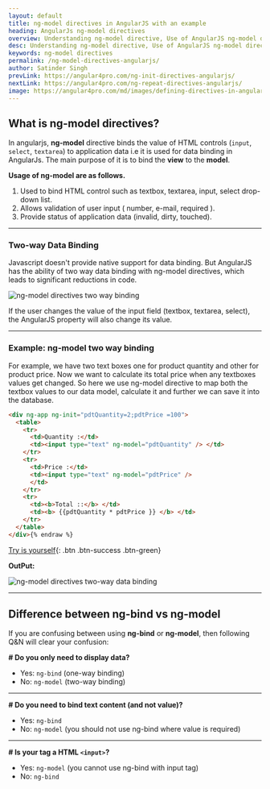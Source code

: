 ```yaml
---
layout: default
title: ng-model directives in AngularJS with an example
heading: AngularJs ng-model directives 
overview: Understanding ng-model directive, Use of AngularJS ng-model directives with an example, ng-model directive binds the value of HTML controls to application data, two way data binding.
desc: Understanding ng-model directive, Use of AngularJS ng-model directives with an example, ng-model directive binds the value of HTML controls to application data, two way data binding.
keywords: ng-model directives
permalink: /ng-model-directives-angularjs/
author: Satinder Singh
prevLink: https://angular4pro.com/ng-init-directives-angularjs/
nextLink: https://angular4pro.com/ng-repeat-directives-angularjs/
image: https://angular4pro.com/md/images/defining-directives-in-angularjs.jpg
---
```


## <i class="fa fa-angle-double-right color"></i> What is ng-model directives?

In angularjs, **ng-model** directive binds the value of HTML controls (`input`, `select`, `textarea`) to application data i.e it is used for data binding in AngularJs. The main purpose of it is to bind the **view** to the **model**.

**Usage of ng-model are as follows.**

1. Used to bind HTML control such as textbox, textarea, input, select drop-down list.
2. Allows validation of user input ( number, e-mail, required ).
3. Provide status of application data (invalid, dirty, touched).

---

### Two-way Data Binding 

Javascript doesn't provide native support for data binding. But AngularJS has the ability of two way data binding with ng-model directives, which leads to significant reductions in code. 

![ng-model directives two way binding](https://angular4pro.com/md/images/ng-model-two-way-binding.png "Angular JS ng-model directives uses two way data binding.")

If the user changes the value of the input field (textbox, textarea, select), the AngularJS property will also change its value.

---

### Example: ng-model two way binding 

For example, we have two text boxes one for product quantity and other for product price. Now we want to calculate its total price when any textboxes values get changed. So here we use ng-model directive to map both the textbox values to our data model, calculate it and further we can save it into the database.

```html {% raw %}
<div ng-app ng-init="pdtQuantity=2;pdtPrice =100">
  <table>
    <tr>
      <td>Quantity :</td>
      <td><input type="text" ng-model="pdtQuantity" /> </td>
    </tr>
    <tr>
      <td>Price :</td>
      <td><input type="text" ng-model="pdtPrice" />
      </td>
    </tr>
    <tr>
      <td><b>Total ::</b> </td>
      <td><b> {{pdtQuantity * pdtPrice }} </b> </td>
    </tr>
  </table>
</div>{% endraw %}
```

[Try is yourself](https://angular4pro.com/demos/editor.html?f=demo&i=116){: .btn .btn-success .btn-green}

**OutPut:**

![ng-model directives two-way data binding](https://angular4pro.com/md/images/ng-model-two-way-binding-angular.gif "ng-model directives two-way data binding example output")



---

## Difference between ng-bind vs ng-model

If you are confusing between using **ng-bind** or **ng-model**, then following Q&N will clear your confusion:

**# Do you only need to display data?**
* Yes: `ng-bind` (one-way binding)
* No: `ng-model` (two-way binding)

---

**# Do you need to bind text content (and not value)?**
* Yes: `ng-bind`
* No: `ng-model` (you should not use ng-bind where value is required)

---

**# Is your tag a HTML `<input>`?**
* Yes: `ng-model` (you cannot use ng-bind with input tag)
* No: `ng-bind`








